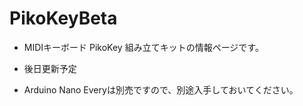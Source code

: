 # PikoKeyBeta

- MIDIキーボード PikoKey 組み立てキットの情報ページです。

- 後日更新予定

- Arduino Nano Everyは別売ですので、別途入手しておいてください。

